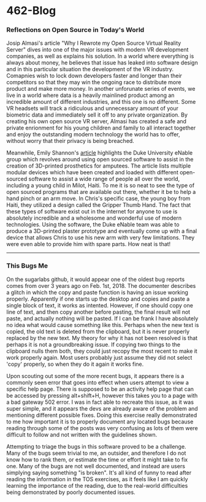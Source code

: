 # 462-Blog


### Reflections on Open Source in Today's World

  Josip Almasi's article "Why I Rewrote my Open Source Virtual Reality Server" dives into one of the major issues with modern VR development companies, as well as explains his solution. In a world where everything is always about money, he believes that issue has leaked into software design and in this particular situation the development of the VR industry. Comapnies wish to lock down developers faster and longer than their competitors so that they may win the ongoing race to distribute more product and make more money. In another unforunate series of events, we live in a world where data is a heavily mainlined product among an incredible amount of different industries, and this one is no different. Some VR headsets will track a ridiculous and unnecessary amount of your biometric data and immediately sell it off to any private organization. By creating his own open source VR server, Almasi has created a safe and private enrionment for his young children and family to all interact together and enjoy the outstanding modern technology the world has to offer, without worry that their privacy is being breached. 

  Meanwhile, Emily Shannon's [article](https://opensource.com/article/17/10/enable-update) highlights the Duke University eNable group which revolves around using open sourced software to assist in the creation of 3D-printed prosthetics for amputees. The article lists multiple modular devices which have been created and loaded with different open-sourced software to assist a wide range of people all over the world, including a young child in Milot, Haiti. To me it is so neat to see the type of open sourced programs that are available out there, whether it be to help a hand pinch or an arm move. In Chris's specific case, the young boy from Haiti, they utilized a design called the Gripper Thumb Hand. The fact that these types of software exist out in the internet for anyone to use is absolutely incredible and a wholesome and wonderful use of modern technologies. Using the software, the Duke eNable team was able to produce a 3D-printed plaster prototype and eventually come up with a final device that allows Chris to use his new arm with very few limitations. They were even able to provide him with spare parts. How neat is that!
  
  
---
  
  ### This Bugs Me
  
  On the sugarlabs github, it would appear one of the oldest bug reports comes from over 3 years ago on Feb. 1st, 2018. The documenter describes a glitch in which the copy and paste function is having an issue working properly. Apparently if one starts up the desktop and copies and paste a single block of text, it works as intented. However, if one should copy one line of text, and then copy another before pasting, the final result will not paste, and actually nothing will be pasted. If I can be frank I have absolutely no idea what would cause something like this. Perhaps when the new text is copied, the old text is deleted from the clipboard, but it is never properly replaced by the new text. My theory for why it has not been resolved is that perhaps it is not a groundbreaking issue. If copying two things to the clipboard nulls them both, they could just recopy the most recent to make it work properly again. Most users probably just assume they did not select 'copy' properly, so when they do it again it works fine.
    
   Upon scouting out some of the more recent bugs, it appears there is a commonly seen error that goes into effect when users attempt to view a specific help page. There is supposed to be an activity help page that can be accessed by pressing alt+shift+H, however this takes you to a page with a bad gateway 502 error. I was in fact able to recreate this issue, as it was super simple, and it appears the devs are already aware of the problem and mentioning different possible fixes. Doing this exercise really demonstrated to me how important it is to properly document any located bugs because reading through some of the posts was very confusing as lots of them were difficult to follow and not written with the guidelines shown.
   
   Attempting to triage the bugs in this software proved to be a challenge. Many of the bugs seem trivial to me, an outsider, and therefore I do not know how to rank them, or estimate the time or effort it might take to fix one. Many of the bugs are not well documented, and instead are users simplying saying something "is broken". It's all kind of funny to read after reading the information in the TOS exercises, as it feels like I am quickly learning the importance of the reading, due to the real-world difficulties being demonstrated by poorly documented issues.
   
